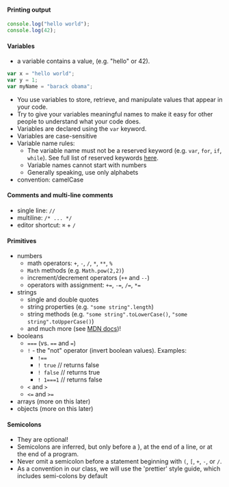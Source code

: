 #### Printing output
```javascript
console.log("hello world");
console.log(42);
```

#### Variables 
- a variable contains a value, (e.g. "hello" or 42).

```javascript
var x = "hello world";
var y = 1;
var myName = "barack obama";
```
- You use variables to store, retrieve, and manipulate values that appear in your code. 
- Try to give your variables meaningful names to make it easy for other people to understand what your code does.
- Variables are declared using the `var` keyword.
- Variables are case-sensitive
- Variable name rules:
	- The variable name must not be a reserved keyword (e.g. `var`, `for`, `if`, `while`). See full list of reserved keywords [here](https://mathiasbynens.be/notes/reserved-keywords#ecmascript-5).
	- Variable names cannot start with numbers
	- Generally speaking, use only alphabets
- convention: camelCase

#### Comments and multi-line comments
- single line: `//`
- multiline:   `/* ... */`
- editor shortcut: `⌘` + `/`

#### Primitives
- numbers
	- math operators: `+`, `-`, `/`, `*`, `**`, `%`
	- `Math` methods (e.g. `Math.pow(2,2)`)
	- increment/decrement operators (`++` and `--`)
	- operators with assignment: `+=`, `-=`, `/=`, `*=`
- strings
	- single and double quotes
	- string properties (e.g. `"some string".length`)
	- string methods (e.g. `"some string".toLowerCase()`,  `"some string".toUpperCase()`)
	- and much more (see [MDN docs](https://developer.mozilla.org/en-US/docs/Web/JavaScript/Reference/Global_Objects/String/prototype))!
- booleans
	- `===` (vs. `==` and `=`)
	- `!` - the "not" operator (invert boolean values). Examples:
		- `!==`
		- `! true` 	// returns false
		- `! false`	// returns true
		- `! 1===1`	// returns false
	- `<` and `>`
	- `<=` and `>=`
- arrays (more on this later)
- objects (more on this later)


#### Semicolons
- They are optional!
- Semicolons are inferred, but only before a }, at the end of a line, or at the end of a program.
- Never omit a semicolon before a statement beginning with `(`, `[`, `+`, `-`, or `/`.
- As a convention in our class, we will use the 'prettier' style guide, which includes semi-colons by default
